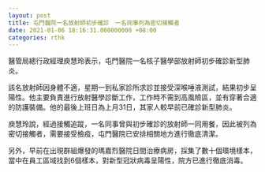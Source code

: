 ```yaml
---
layout: post
title: 屯門醫院一名放射師初步確診　一名同事列為密切接觸者
date: 2021-01-06 18:16:31.000000000 +08:00
categories: rthk
---
```


醫管局總行政經理庾慧玲表示，屯門醫院一名核子醫學部放射師初步確診新型肺炎。

該名放射師因身體不適，星期一到私家診所求診並接受深喉唾液測試，結果初步呈陽性。他主要負責進行放射醫學診斷工作，工作時不需到高風險區，並有穿著合適的防護裝備。他的最後上班日為上月31日，其家人較早前已確診新型肺炎。

庾慧玲說，經過接觸追蹤，一名同事曾與初步確診的放射師一同用餐，因此被列為密切接觸者，需要接受檢疫，屯門醫院已安排相關地方進行徹底清潔。

另外，早前在出現群組爆發的瑪嘉烈醫院日間治療病房，採集了數十個環境樣本，當中在員工區域找到6個樣本，對新型冠狀病毒呈陽性，院方已進行徹底消毒。
